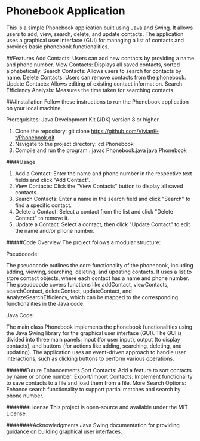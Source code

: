 # Phonebook Application

This is a simple Phonebook application built using Java and Swing. It allows users to add, view, search, delete, and update contacts. The application uses a graphical user interface (GUI) for managing a list of contacts and provides basic phonebook functionalities.

##Features
Add Contacts: Users can add new contacts by providing a name and phone number.
View Contacts: Displays all saved contacts, sorted alphabetically.
Search Contacts: Allows users to search for contacts by name.
Delete Contacts: Users can remove contacts from the phonebook.
Update Contacts: Allows editing of existing contact information.
Search Efficiency Analysis: Measures the time taken for searching contacts.

###Installation
Follow these instructions to run the Phonebook application on your local machine.

Prerequisites:
Java Development Kit (JDK) version 8 or higher

1. Clone the repository: git clone https://github.com/VivianK-t/Phonebook.git
2. Navigate to the project directory: cd Phonebook
3. Compile and run the program :
   javac Phonebook.java
   java Phonebook

####Usage
1. Add a Contact: Enter the name and phone number in the respective text fields and click "Add Contact".
2. View Contacts: Click the "View Contacts" button to display all saved contacts.
3. Search Contacts: Enter a name in the search field and click "Search" to find a specific contact.
4. Delete a Contact: Select a contact from the list and click "Delete Contact" to remove it.
5. Update a Contact: Select a contact, then click "Update Contact" to edit the name and/or phone number.

#####Code Overview
The project follows a modular structure:

Pseudocode: 

The pseudocode outlines the core functionality of the phonebook, including adding, viewing, searching, deleting, and updating contacts. It uses a list to store contact objects, where each contact has a name and phone number.
The pseudocode covers functions like addContact, viewContacts, searchContact, deleteContact, updateContact, and AnalyzeSearchEfficiency, which can be mapped to the corresponding functionalities in the Java code.

Java Code:

The main class Phonebook implements the phonebook functionalities using the Java Swing library for the graphical user interface (GUI).
The GUI is divided into three main panels: input (for user input), output (to display contacts), and buttons (for actions like adding, searching, deleting, and updating).
The application uses an event-driven approach to handle user interactions, such as clicking buttons to perform various operations.

######Future Enhancements
Sort Contacts: Add a feature to sort contacts by name or phone number.
Export/Import Contacts: Implement functionality to save contacts to a file and load them from a file.
More Search Options: Enhance search functionality to support partial matches and search by phone number.

#######License
This project is open-source and available under the MIT License.

########Acknowledgments
Java Swing documentation for providing guidance on building graphical user interfaces.



